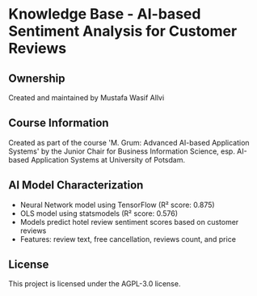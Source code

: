 # Knowledge Base - AI-based Sentiment Analysis for Customer Reviews

## Ownership
Created and maintained by Mustafa Wasif Allvi

## Course Information
Created as part of the course 'M. Grum: Advanced AI-based Application Systems' by the Junior Chair for Business Information Science, esp. AI-based Application Systems at University of Potsdam.

## AI Model Characterization
- Neural Network model using TensorFlow (R² score: 0.875)
- OLS model using statsmodels (R² score: 0.576)
- Models predict hotel review sentiment scores based on customer reviews
- Features: review text, free cancellation, reviews count, and price

## License 
This project is licensed under the AGPL-3.0 license.